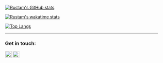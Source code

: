 [![Rustam's GitHub stats](https://github-readme-stats.vercel.app/api?username=rustam-swe&count_private=true&show_icons=true&theme=react)](#)

[![Rustam's wakatime stats](https://github-readme-stats.vercel.app/api/wakatime?username=alphasider&layout=compact&theme=react)](https://wakatime.com/@alphasider)

[![Top Langs](https://github-readme-stats.vercel.app/api/top-langs/?username=rustam-swe&layout=compact&theme=react&langs_count=6)](#)

---


### Get in touch:

[<img align="left" alt="telegram | Telegram" width="22px" src="https://cdn.jsdelivr.net/npm/simple-icons@3.13.0/icons/telegram.svg" />][telegram]
[<img align="left" alt="gmail | Gmail" width="22px" src="https://cdn.jsdelivr.net/npm/simple-icons@3.13.0/icons/gmail.svg" />][gmail]


<br />

[telegram]: https://t.me/ergashev_rustam
[gmail]: mailto:rustamergashev.sp@gmail.com
